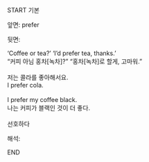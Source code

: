 START
기본

앞면:
prefer


뒷면:
<div>‘Coffee or tea?’ ‘I’d prefer tea, thanks.’ </div><div>“커피 아님 홍차[녹차]?” “홍차[녹차]로 할게, 고마워.”</div><div><br></div><div><div><div>저는 콜라를 좋아해서요.</div></div><div><div>I prefer cola.</div></div></div><div><br></div><div><div>I prefer my coffee black. </div><div><div>나는 커피가 블랙인 것이 더 좋다.</div></div></div><div><br></div><div>선호하다</div>


해석:

END